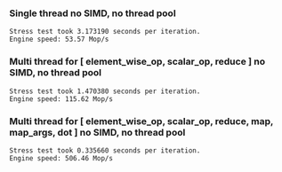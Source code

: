 ### Single thread no SIMD, no thread pool
```
Stress test took 3.173190 seconds per iteration.
Engine speed: 53.57 Mop/s
```

### Multi thread for [ element_wise_op, scalar_op, reduce ] no SIMD, no thread pool

```
Stress test took 1.470380 seconds per iteration.
Engine speed: 115.62 Mop/s
```

### Multi thread for [ element_wise_op, scalar_op, reduce, map, map_args, dot ] no SIMD, no thread pool
```
Stress test took 0.335660 seconds per iteration.
Engine speed: 506.46 Mop/s
```